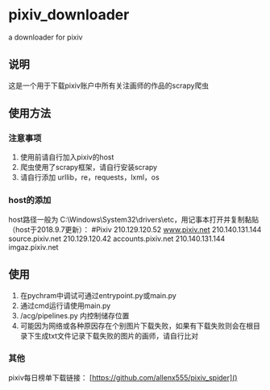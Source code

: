 # pixiv_downloader
a downloader for pixiv

## 说明
这是一个用于下载pixiv账户中所有关注画师的作品的scrapy爬虫

## 使用方法

### 注意事项
1. 使用前请自行加入pixiv的host
2.  爬虫使用了scrapy框架，请自行安装scrapy
3.  请自行添加 urllib，re，requests，lxml，os

### host的添加
host路径一般为 C:\Windows\System32\drivers\etc，用记事本打开并复制黏贴（host于2018.9.7更新）：
    #Pixiv
    210.129.120.52 www.pixiv.net
    210.140.131.144 source.pixiv.net
    210.129.120.42 accounts.pixiv.net
    210.140.131.144 imgaz.pixiv.net

## 使用
1. 在pychram中调试可通过entrypoint.py或main.py
2. 通过cmd运行请使用main.py
3. /acg/pipelines.py 内控制储存位置
4. 可能因为网络或各种原因存在个别图片下载失败，如果有下载失败则会在根目录下生成txt文件记录下载失败的图片的画师，请自行比对

### 其他
pixiv每日榜单下载链接：
[https://github.com/allenx555/pixiv_spider]()
